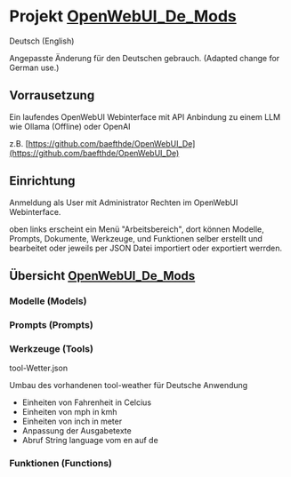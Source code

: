 # Projekt [OpenWebUI_De_Mods](https://github.com/baefthde/OpenWebUI_De_Mods/)

Deutsch (English)

Angepasste Änderung für den Deutschen gebrauch.
(Adapted change for German use.)

## Vorrausetzung

Ein laufendes OpenWebUI Webinterface mit API Anbindung zu einem LLM  wie Ollama (Offline) oder OpenAI

z.B. [https://github.com/baefthde/OpenWebUI_De](https://github.com/baefthde/OpenWebUI_De)

## Einrichtung

Anmeldung als User mit Administrator Rechten im OpenWebUI Webinterface.

oben links erscheint ein Menü "Arbeitsbereich", dort können Modelle, Prompts, Dokumente, Werkzeuge, und Funktionen selber erstellt und bearbeitet oder jeweils per JSON Datei importiert oder exportiert werrden.

## Übersicht [OpenWebUI_De_Mods](https://openwebui.com/u/baefthde/)

### Modelle (Models)
### Prompts (Prompts)
### Werkzeuge (Tools)

tool-Wetter.json

Umbau des vorhandenen tool-weather für Deutsche Anwendung
 - Einheiten von Fahrenheit in Celcius
 - Einheiten von mph in kmh
 - Einheiten von inch in meter
 - Anpassung der Ausgabetexte
 - Abruf String language vom en auf de

### Funktionen (Functions)


